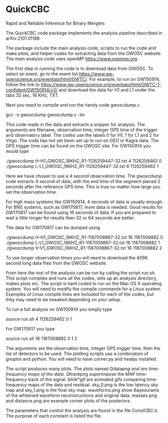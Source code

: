 # QuickCBC
Rapid and Reliable Inference for Binary Mergers

The QuickCBC code package implements the analysis pipeline described in arXiv:2101.01188

The package include the main analysis code, scripts to run the code and make plots, and helper codes for extracting data from the GWOSC website. The main analysis code uses openMP https://www.openmp.org. 

The first step in running the code is to download data from GWOSC. To select an event, go to the event list https://www.gw-openscience.org/eventapi/html/GWTC/. For example, to run on GW150914, follow the link to https://www.gw-openscience.org/eventapi/html/GWTC-1-confident/GW150914/v3/ and download the data for H1 and L1 under the tabs 32 sec, 16 KHz, TXT.

Next you need to compile and run the handy code gwoscdump.c

gcc -o gwoscdump gwoscdump.c -lm

This code reads in the data and extracts a snipper for analysis. The arguments are filename, observation time, integer GPS time of the trigger and observatory label. The codes use the labels 0 for H1, 1 for L1 and 2 for Virgo. The code has not yet been set up to run on GEO or Kagra data. The GPS trigger time can be found on the GWOSC site. For GW150914 you would type

./gwoscdump H-H1_GWOSC_16KHZ_R1-1126259447-32.txt 4 1126259462 0
./gwoscdump L-L1_GWOSC_16KHZ_R1-1126259447-32.txt 4 1126259462 1

Here we have chosen to use a 4 second observation time. The gwoscdump code extracts 4 second of data, with the end time of the segment placed 2 seconds after the reference GPS time. This is true no matter how large you set the observation time.

For high mass systems like GW150914, 4 seconds of data is usually enough. For BNS systems, such as GW170817, more data is needed. Good results for GW170817 can be found using 16 seconds of data. If you are prepared to wait a little longer for results then 32 or 64 seconds are better.

The data for GW170817 can be dumped using

./gwoscdump H-H1_GWOSC_16KHZ_R1-1187008867-32.txt 16 1187008882 0
./gwoscdump L-L1_GWOSC_16KHZ_R1-1187008867-32.txt 16 1187008882 1
./gwoscdump V-V1_GWOSC_16KHZ_R1-1187008867-32.txt 16 1187008882 2

To use longer observation times you will need to download the 4096 second long data files from the GWOSC website.

From here the rest of the analysis can be run by calling the script run.sh. This script compiles and runs all the codes, sets up an analysis directory, makes plots etc. The script is hard coded to run on the Mac OS X operating system. You will need to modify the compile commands for a Linux system. Examples of Linux compile lines are included for each of the codes, but they may need to be tweaked depending on your setup.


To run a full analysis on GW150914 you simply type

source run.sh 4 1126259462 0 1

For GW170817 you type

source run.sh 16 1187008882 0 1 2

The arguments are the observation time, integer GPS trigger time, then the list of detectors to be used. The plotting scripts use a combination of gnuplot and python. You will need to have corner.py and healpy installed.

The script produces many plots. The plots named Qdata*png and are time-frequency maps of the data. Qtrack*png superimpose the MAP time-frequency track of the signal. blink*gif are animated gifs comparing time-frequency maps of the data and residual. sky_0.png is the low latency sky map and sky_1.png is the final sky map. waveforms.png show Bayesorams of the whitened waveform reconstructions and original data. masses.png and distance.png are example corner plots of the posteriors. 

The parameters that control the analysis are found in the file ConstCBC.h. The purpose of each constant is listed the file. 



